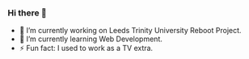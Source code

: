 ### Hi there 👋

- 🔭 I’m currently working on Leeds Trinity University Reboot Project.
- 🌱 I’m currently learning Web Development.
- ⚡ Fun fact: I used to work as a TV extra.

